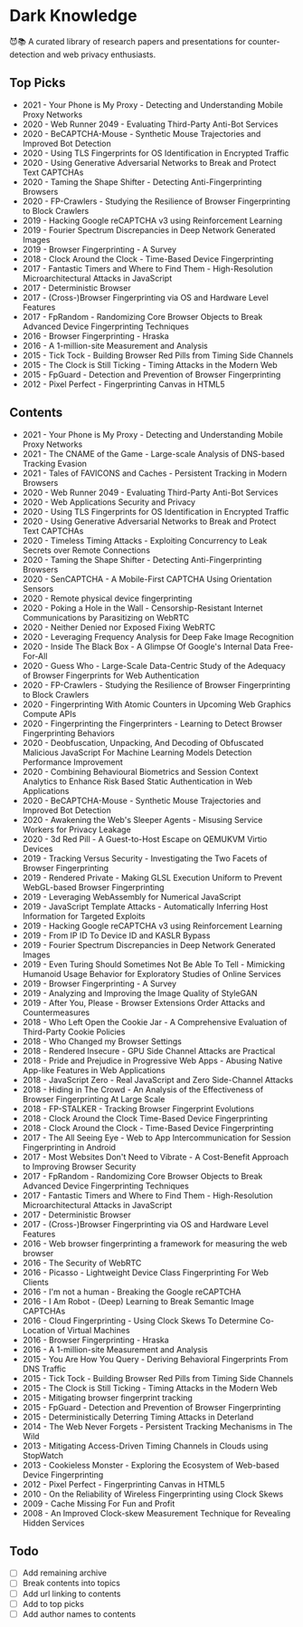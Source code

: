 # Dark Knowledge

😈📚 A curated library of research papers and presentations for counter-detection and web privacy enthusiasts.

## Top Picks

- 2021 - Your Phone is My Proxy - Detecting and Understanding Mobile Proxy Networks 
- 2020 - Web Runner 2049 - Evaluating Third-Party Anti-Bot Services
- 2020 - BeCAPTCHA-Mouse - Synthetic Mouse Trajectories and Improved Bot Detection
- 2020 - Using TLS Fingerprints for OS Identification in Encrypted Traffic
- 2020 - Using Generative Adversarial Networks to Break and Protect Text CAPTCHAs
- 2020 - Taming the Shape Shifter - Detecting Anti-Fingerprinting Browsers
- 2020 - FP-Crawlers - Studying the Resilience of Browser Fingerprinting to Block Crawlers
- 2019 - Hacking Google reCAPTCHA v3 using Reinforcement Learning
- 2019 - Fourier Spectrum Discrepancies in Deep Network Generated Images
- 2019 - Browser Fingerprinting - A Survey
- 2018 - Clock Around the Clock - Time-Based Device Fingerprinting
- 2017 - Fantastic Timers and Where to Find Them - High-Resolution Microarchitectural Attacks in JavaScript
- 2017 - Deterministic Browser
- 2017 - (Cross-)Browser Fingerprinting via OS and Hardware Level Features
- 2017 - FpRandom - Randomizing Core Browser Objects to Break Advanced Device Fingerprinting Techniques
- 2016 - Browser Fingerprinting - Hraska
- 2016 - A 1-million-site Measurement and Analysis
- 2015 - Tick Tock - Building Browser Red Pills from Timing Side Channels
- 2015 - The Clock is Still Ticking - Timing Attacks in the Modern Web
- 2015 - FpGuard - Detection and Prevention of Browser Fingerprinting
- 2012 - Pixel Perfect - Fingerprinting Canvas in HTML5 


## Contents
 
- 2021 - Your Phone is My Proxy - Detecting and Understanding Mobile Proxy Networks 
- 2021 - The CNAME of the Game - Large-scale Analysis of DNS-based Tracking Evasion
- 2021 - Tales of FAVICONS and Caches - Persistent Tracking in Modern Browsers
- 2020 - Web Runner 2049 - Evaluating Third-Party Anti-Bot Services
- 2020 - Web Applications Security and Privacy
- 2020 - Using TLS Fingerprints for OS Identification in Encrypted Traffic
- 2020 - Using Generative Adversarial Networks to Break and Protect Text CAPTCHAs
- 2020 - Timeless Timing Attacks - Exploiting Concurrency to Leak Secrets over Remote Connections
- 2020 - Taming the Shape Shifter - Detecting Anti-Fingerprinting Browsers
- 2020 - SenCAPTCHA - A Mobile-First CAPTCHA Using Orientation Sensors
- 2020 - Remote physical device fingerprinting
- 2020 - Poking a Hole in the Wall - Censorship-Resistant Internet Communications by Parasitizing on WebRTC
- 2020 - Neither Denied nor Exposed Fixing WebRTC
- 2020 - Leveraging Frequency Analysis for Deep Fake Image Recognition
- 2020 - Inside The Black Box - A Glimpse Of Google's Internal Data Free-For-All
- 2020 - Guess Who - Large-Scale Data-Centric Study of the Adequacy of Browser Fingerprints for Web Authentication
- 2020 - FP-Crawlers - Studying the Resilience of Browser Fingerprinting to Block Crawlers
- 2020 - Fingerprinting With Atomic Counters in Upcoming Web Graphics Compute APIs
- 2020 - Fingerprinting the Fingerprinters - Learning to Detect Browser Fingerprinting Behaviors
- 2020 - Deobfuscation, Unpacking, And Decoding of Obfuscated Malicious JavaScript For Machine Learning Models Detection Performance Improvement 
- 2020 - Combining Behavioural Biometrics and Session Context Analytics to Enhance Risk Based Static Authentication in Web Applications
- 2020 - BeCAPTCHA-Mouse - Synthetic Mouse Trajectories and Improved Bot Detection 
- 2020 - Awakening the Web's Sleeper Agents - Misusing Service Workers for Privacy Leakage
- 2020 - 3d Red Pill - A Guest-to-Host Escape on QEMUKVM Virtio Devices
- 2019 - Tracking Versus Security - Investigating the Two Facets of Browser Fingerprinting
- 2019 - Rendered Private - Making GLSL Execution Uniform to Prevent WebGL-based Browser Fingerprinting
- 2019 - Leveraging WebAssembly for Numerical JavaScript
- 2019 - JavaScript Template Attacks - Automatically Inferring Host Information for Targeted Exploits
- 2019 - Hacking Google reCAPTCHA v3 using Reinforcement Learning
- 2019 - From IP ID To Device ID and KASLR Bypass
- 2019 - Fourier Spectrum Discrepancies in Deep Network Generated Images
- 2019 - Even Turing Should Sometimes Not Be Able To Tell - Mimicking Humanoid Usage Behavior for Exploratory Studies of Online Services
- 2019 - Browser Fingerprinting - A Survey
- 2019 - Analyzing and Improving the Image Quality of StyleGAN
- 2019 - After You, Please - Browser Extensions Order Attacks and Countermeasures 
- 2018 - Who Left Open the Cookie Jar - A Comprehensive Evaluation of Third-Party Cookie Policies
- 2018 - Who Changed my Browser Settings
- 2018 - Rendered Insecure - GPU Side Channel Attacks are Practical
- 2018 - Pride and Prejudice in Progressive Web Apps - Abusing Native App-like Features in Web Applications
- 2018 - JavaScript Zero - Real JavaScript and Zero Side-Channel Attacks
- 2018 - Hiding in The Crowd - An Analysis of the Effectiveness of Browser Fingerprinting At Large Scale
- 2018 - FP-STALKER - Tracking Browser Fingerprint Evolutions
- 2018 - Clock Around the Clock Time-Based Device Fingerprinting
- 2018 - Clock Around the Clock - Time-Based Device Fingerprinting
- 2017 - The All Seeing Eye - Web to App Intercommunication for Session Fingerprinting in Android
- 2017 - Most Websites Don't Need to Vibrate - A Cost-Benefit Approach to Improving Browser Security
- 2017 - FpRandom - Randomizing Core Browser Objects to Break Advanced Device Fingerprinting Techniques
- 2017 - Fantastic Timers and Where to Find Them - High-Resolution Microarchitectural Attacks in JavaScript
- 2017 - Deterministic Browser
- 2017 - (Cross-)Browser Fingerprinting via OS and Hardware Level Features
- 2016 - Web browser fingerprinting a framework for measuring the web browser
- 2016 - The Security of WebRTC
- 2016 - Picasso - Lightweight Device Class Fingerprinting For Web Clients
- 2016 - I'm not a human - Breaking the Google reCAPTCHA
- 2016 - I Am Robot - (Deep) Learning to Break Semantic Image CAPTCHAs
- 2016 - Cloud Fingerprinting - Using Clock Skews To Determine Co-Location of Virtual Machines
- 2016 - Browser Fingerprinting - Hraska
- 2016 - A 1-million-site Measurement and Analysis
- 2015 - You Are How You Query - Deriving Behavioral Fingerprints From DNS Traffic
- 2015 - Tick Tock - Building Browser Red Pills from Timing Side Channels
- 2015 - The Clock is Still Ticking - Timing Attacks in the Modern Web
- 2015 - Mitigating browser fingerprint tracking
- 2015 - FpGuard - Detection and Prevention of Browser Fingerprinting
- 2015 - Deterministically Deterring Timing Attacks in Deterland
- 2014 - The Web Never Forgets - Persistent Tracking Mechanisms in The Wild
- 2013 - Mitigating Access-Driven Timing Channels in Clouds using StopWatch
- 2013 - Cookieless Monster - Exploring the Ecosystem of Web-based Device Fingerprinting
- 2012 - Pixel Perfect - Fingerprinting Canvas in HTML5
- 2010 - On the Reliability of Wireless Fingerprinting using Clock Skews
- 2009 - Cache Missing For Fun and Profit
- 2008 - An Improved Clock-skew Measurement Technique for Revealing Hidden Services


## Todo

- [ ] Add remaining archive
- [ ] Break contents into topics
- [ ] Add url linking to contents 
- [ ] Add to top picks
- [ ] Add author names to contents
